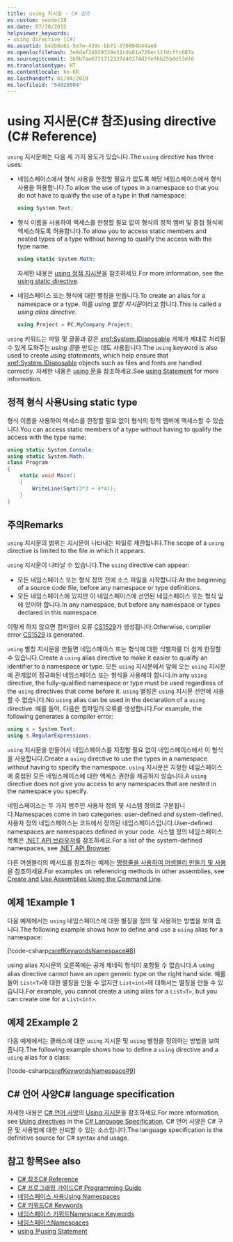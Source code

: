 ```yaml
---
title: using 지시문 - C# 참조
ms.custom: seodec18
ms.date: 07/20/2015
helpviewer_keywords:
- using directive [C#]
ms.assetid: b42b8e61-5e7e-439c-bb71-370094b44ae8
ms.openlocfilehash: 3e8daf24929339e31cda81a726ec11fdcffc687a
ms.sourcegitcommit: 3b9b7ae6771712337d40374d2fef6b25b0d53df6
ms.translationtype: HT
ms.contentlocale: ko-KR
ms.lasthandoff: 01/04/2019
ms.locfileid: "54029504"
---
```

# <a name="using-directive-c-reference"></a><span data-ttu-id="86bab-102">using 지시문(C# 참조)</span><span class="sxs-lookup"><span data-stu-id="86bab-102">using directive (C# Reference)</span></span>

<span data-ttu-id="86bab-103">`using` 지시문에는 다음 세 가지 용도가 있습니다.</span><span class="sxs-lookup"><span data-stu-id="86bab-103">The `using` directive has three uses:</span></span>

- <span data-ttu-id="86bab-104">네임스페이스에서 형식 사용을 한정할 필요가 없도록 해당 네임스페이스에서 형식 사용을 허용합니다.</span><span class="sxs-lookup"><span data-stu-id="86bab-104">To allow the use of types in a namespace so that you do not have to qualify the use of a type in that namespace:</span></span>

    ```csharp
    using System.Text;
    ```

- <span data-ttu-id="86bab-105">형식 이름을 사용하여 액세스를 한정할 필요 없이 형식의 정적 멤버 및 중첩 형식에 액세스하도록 허용합니다.</span><span class="sxs-lookup"><span data-stu-id="86bab-105">To allow you to access static members and nested types of a type without having to qualify the access with the type name.</span></span>

    ```csharp
    using static System.Math;
    ```

    <span data-ttu-id="86bab-106">자세한 내용은 [using 정적 지시문](using-static.md)을 참조하세요.</span><span class="sxs-lookup"><span data-stu-id="86bab-106">For more information, see the [using static directive](using-static.md).</span></span>

- <span data-ttu-id="86bab-107">네임스페이스 또는 형식에 대한 별칭을 만듭니다.</span><span class="sxs-lookup"><span data-stu-id="86bab-107">To create an alias for a namespace or a type.</span></span> <span data-ttu-id="86bab-108">이를 *using 별칭 지시문*이라고 합니다.</span><span class="sxs-lookup"><span data-stu-id="86bab-108">This is called a *using alias directive*.</span></span>

    ```csharp
    using Project = PC.MyCompany.Project;
    ```

<span data-ttu-id="86bab-109">`using` 키워드는 파일 및 글꼴과 같은 <xref:System.IDisposable> 개체가 제대로 처리될 수 있게 도와주는 *using 문*을 만드는 데도 사용됩니다.</span><span class="sxs-lookup"><span data-stu-id="86bab-109">The `using` keyword is also used to create *using statements*, which help ensure that <xref:System.IDisposable> objects such as files and fonts are handled correctly.</span></span> <span data-ttu-id="86bab-110">자세한 내용은 [using 문](using-statement.md)을 참조하세요.</span><span class="sxs-lookup"><span data-stu-id="86bab-110">See [using Statement](using-statement.md) for more information.</span></span>

## <a name="using-static-type"></a><span data-ttu-id="86bab-111">정적 형식 사용</span><span class="sxs-lookup"><span data-stu-id="86bab-111">Using static type</span></span>

<span data-ttu-id="86bab-112">형식 이름을 사용하여 액세스를 한정할 필요 없이 형식의 정적 멤버에 액세스할 수 있습니다.</span><span class="sxs-lookup"><span data-stu-id="86bab-112">You can access static members of a type without having to qualify the access with the type name:</span></span>

```csharp
using static System.Console;
using static System.Math;
class Program
{
    static void Main()
    {
        WriteLine(Sqrt(3*3 + 4*4));
    }
}
```

## <a name="remarks"></a><span data-ttu-id="86bab-113">주의</span><span class="sxs-lookup"><span data-stu-id="86bab-113">Remarks</span></span>

<span data-ttu-id="86bab-114">`using` 지시문의 범위는 지시문이 나타내는 파일로 제한됩니다.</span><span class="sxs-lookup"><span data-stu-id="86bab-114">The scope of a `using` directive is limited to the file in which it appears.</span></span>

<span data-ttu-id="86bab-115">`using` 지시문이 나타날 수 있습니다.</span><span class="sxs-lookup"><span data-stu-id="86bab-115">The `using` directive can appear:</span></span>

- <span data-ttu-id="86bab-116">모든 네임스페이스 또는 형식 정의 전에 소스 파일을 시작합니다.</span><span class="sxs-lookup"><span data-stu-id="86bab-116">At the beginning of a source code file, before any namespace or type definitions.</span></span>
- <span data-ttu-id="86bab-117">모든 네임스페이스에 있지만 이 네임스페이스에 선언된 네임스페이스 또는 형식 앞에 있어야 합니다.</span><span class="sxs-lookup"><span data-stu-id="86bab-117">In any namespace, but before any namespace or types declared in this namespace.</span></span>

<span data-ttu-id="86bab-118">이렇게 하지 않으면 컴파일러 오류 [CS1529](../../misc/cs1529.md)가 생성됩니다.</span><span class="sxs-lookup"><span data-stu-id="86bab-118">Otherwise, compiler error [CS1529](../../misc/cs1529.md) is generated.</span></span>

<span data-ttu-id="86bab-119">`using` 별칭 지시문을 만들면 네임스페이스 또는 형식에 대한 식별자를 더 쉽게 한정할 수 있습니다.</span><span class="sxs-lookup"><span data-stu-id="86bab-119">Create a `using` alias directive to make it easier to qualify an identifier to a namespace or type.</span></span> <span data-ttu-id="86bab-120">모든 `using` 지시문에서 앞에 오는 `using` 지시문에 관계없이 정규화된 네임스페이스 또는 형식을 사용해야 합니다.</span><span class="sxs-lookup"><span data-stu-id="86bab-120">In any `using` directive, the fully-qualified namespace or type must be used regardless of the `using` directives that come before it.</span></span> <span data-ttu-id="86bab-121">`using` 별칭은 `using` 지시문 선언에 사용할 수 없습니다.</span><span class="sxs-lookup"><span data-stu-id="86bab-121">No `using` alias can be used in the declaration of a `using` directive.</span></span> <span data-ttu-id="86bab-122">예를 들어, 다음은 컴파일러 오류를 생성합니다.</span><span class="sxs-lookup"><span data-stu-id="86bab-122">For example, the following generates a compiler error:</span></span>

```csharp
using s = System.Text;
using s.RegularExpressions;
```

<span data-ttu-id="86bab-123">`using` 지시문을 만들어서 네임스페이스를 지정할 필요 없이 네임스페이스에서 이 형식을 사용합니다.</span><span class="sxs-lookup"><span data-stu-id="86bab-123">Create a `using` directive to use the types in a namespace without having to specify the namespace.</span></span> <span data-ttu-id="86bab-124">`using` 지시문은 지정한 네임스페이스에 중첩된 모든 네임스페이스에 대한 액세스 권한을 제공하지 않습니다.</span><span class="sxs-lookup"><span data-stu-id="86bab-124">A `using` directive does not give you access to any namespaces that are nested in the namespace you specify.</span></span>

<span data-ttu-id="86bab-125">네임스페이스는 두 가지 범주인 사용자 정의 및 시스템 정의로 구분됩니다.</span><span class="sxs-lookup"><span data-stu-id="86bab-125">Namespaces come in two categories: user-defined and system-defined.</span></span> <span data-ttu-id="86bab-126">사용자 정의 네임스페이스는 코드에서 정의된 네임스페이스입니다.</span><span class="sxs-lookup"><span data-stu-id="86bab-126">User-defined namespaces are namespaces defined in your code.</span></span> <span data-ttu-id="86bab-127">시스템 정의 네임스페이스 목록은 [.NET API 브라우저](../../../../api/index.md)를 참조하세요.</span><span class="sxs-lookup"><span data-stu-id="86bab-127">For a list of the system-defined namespaces, see [.NET API Browser](../../../../api/index.md).</span></span>

<span data-ttu-id="86bab-128">다른 어셈블리의 메서드를 참조하는 예제는 [명령줄을 사용하여 어셈블리 만들기 및 사용](../../programming-guide/concepts/assemblies-gac/how-to-create-and-use-assemblies-using-the-command-line.md)을 참조하세요.</span><span class="sxs-lookup"><span data-stu-id="86bab-128">For examples on referencing methods in other assemblies, see [Create and Use Assemblies Using the Command Line](../../programming-guide/concepts/assemblies-gac/how-to-create-and-use-assemblies-using-the-command-line.md).</span></span>

## <a name="example-1"></a><span data-ttu-id="86bab-129">예제 1</span><span class="sxs-lookup"><span data-stu-id="86bab-129">Example 1</span></span>

<span data-ttu-id="86bab-130">다음 예제에서는 `using` 네임스페이스에 대한 별칭을 정의 및 사용하는 방법을 보여 줍니다.</span><span class="sxs-lookup"><span data-stu-id="86bab-130">The following example shows how to define and use a `using` alias for a namespace:</span></span>

[!code-csharp[csrefKeywordsNamespace#8](~/samples/snippets/csharp/VS_Snippets_VBCSharp/csrefKeywordsNamespace/CS/csrefKeywordsNamespace2.cs#8)]

<span data-ttu-id="86bab-131">using alias 지시문의 오른쪽에는 공개 제네릭 형식이 포함될 수 없습니다.</span><span class="sxs-lookup"><span data-stu-id="86bab-131">A using alias directive cannot have an open generic type on the right hand side.</span></span> <span data-ttu-id="86bab-132">예를 들어 `List<T>`에 대한 별칭을 만들 수 없지만 `List<int>`에 대해서는 별칭을 만들 수 있습니다.</span><span class="sxs-lookup"><span data-stu-id="86bab-132">For example, you cannot create a using alias for a `List<T>`, but you can create one for a `List<int>`.</span></span>

## <a name="example-2"></a><span data-ttu-id="86bab-133">예제 2</span><span class="sxs-lookup"><span data-stu-id="86bab-133">Example 2</span></span>

<span data-ttu-id="86bab-134">다음 예제에서는 클래스에 대한 `using` 지시문 및 `using` 별칭을 정의하는 방법을 보여 줍니다.</span><span class="sxs-lookup"><span data-stu-id="86bab-134">The following example shows how to define a `using` directive and a `using` alias for a class:</span></span>

[!code-csharp[csrefKeywordsNamespace#9](~/samples/snippets/csharp/VS_Snippets_VBCSharp/csrefKeywordsNamespace/CS/csrefKeywordsNamespace2.cs#9)]

## <a name="c-language-specification"></a><span data-ttu-id="86bab-135">C# 언어 사양</span><span class="sxs-lookup"><span data-stu-id="86bab-135">C# language specification</span></span>

<span data-ttu-id="86bab-136">자세한 내용은 [C# 언어 사양](../language-specification/index.md)의 [Using 지시문](~/_csharplang/spec/namespaces.md#using-directives)을 참조하세요.</span><span class="sxs-lookup"><span data-stu-id="86bab-136">For more information, see [Using directives](~/_csharplang/spec/namespaces.md#using-directives) in the [C# Language Specification](../language-specification/index.md).</span></span> <span data-ttu-id="86bab-137">C# 언어 사양은 C# 구문 및 사용법에 대한 신뢰할 수 있는 소스입니다.</span><span class="sxs-lookup"><span data-stu-id="86bab-137">The language specification is the definitive source for C# syntax and usage.</span></span>

## <a name="see-also"></a><span data-ttu-id="86bab-138">참고 항목</span><span class="sxs-lookup"><span data-stu-id="86bab-138">See also</span></span>

- [<span data-ttu-id="86bab-139">C# 참조</span><span class="sxs-lookup"><span data-stu-id="86bab-139">C# Reference</span></span>](../index.md)
- [<span data-ttu-id="86bab-140">C# 프로그래밍 가이드</span><span class="sxs-lookup"><span data-stu-id="86bab-140">C# Programming Guide</span></span>](../../programming-guide/index.md)
- [<span data-ttu-id="86bab-141">네임스페이스 사용</span><span class="sxs-lookup"><span data-stu-id="86bab-141">Using Namespaces</span></span>](../../programming-guide/namespaces/using-namespaces.md)
- [<span data-ttu-id="86bab-142">C# 키워드</span><span class="sxs-lookup"><span data-stu-id="86bab-142">C# Keywords</span></span>](index.md)
- [<span data-ttu-id="86bab-143">네임스페이스 키워드</span><span class="sxs-lookup"><span data-stu-id="86bab-143">Namespace Keywords</span></span>](namespace-keywords.md)
- [<span data-ttu-id="86bab-144">네임스페이스</span><span class="sxs-lookup"><span data-stu-id="86bab-144">Namespaces</span></span>](../../programming-guide/namespaces/index.md)
- [<span data-ttu-id="86bab-145">using 문</span><span class="sxs-lookup"><span data-stu-id="86bab-145">using Statement</span></span>](using-statement.md)
